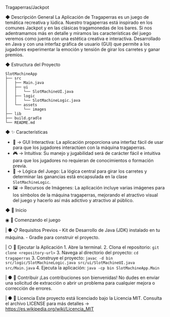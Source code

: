 Tragaperras/Jackpot


◆ Descripción General
La Aplicación de Tragaperras es un juego de temática recreativa y lúdica. Nuestro tragaperras está inspirado en los comunes Jackpot y en las clásicas tragamonedas de los bares.
Si nos adentramamos más en detalle y miramos las características del juego veremos como juenta con una estética creativa e interactiva. Desarrollado en Java y con una interfaz gráfica de usuario (GUI) que permite a los jugadores experimentar la emoción y tensión de girar los carretes y ganar premios.


◆ Estructura del Proyecto
```
SlotMachineApp
├── src
│   ├── Main.java
│   ├── ui
│   │   └── SlotMachineUI.java
│   ├── logic
│   │   └── SlotMachineLogic.java
│   └── assets
│       └── images
├── lib
├── build.gradle
└── README.md
```


◆ ✨ Características
   - 🎨 →  GUI Interactiva: La aplicación proporciona una interfaz fácil de usar para que los jugadores interactúen con la máquina tragaperras.
   - 🎮 →  Intuitiva: Su manejo y jugabilidad será de carácter fácil e intuitiva para que los jugadores no requieran de conocimientos o formación previa.
   - 🧠 →  Lógica del Juego: La lógica central para girar los carretes y determinar las ganancias está encapsulada en la clase `SlotMachineLogic`.
   - 🖼️ →  Recursos de Imágenes: La aplicación incluye varias imágenes para los símbolos de la máquina tragaperras, mejorando el atractivo visual del juego y hacerlo así más adictivo y atractivo al público.
     

◆ 📌 Inicio

   ◉ 🚀 Comenzando el juego
   
   |   ● 📋 Requisitos Previos
         - Kit de Desarrollo de Java (JDK) instalado en tu máquina.
         - Gradle para construir el proyecto.
      
   |   ○ 🏃 Ejecutar la Aplicación
         1. Abre la terminal.
         2. Clona el repositorio:
            ```
            git clone <repository-url>
            ```
         3. Navega al directorio del proyecto:
            ```
            cd tragaperras
            ```
         3. Construye el proyecto:
            ```
            javac -d bin src/logic/SlotMachineLogic.java src/ui/SlotMachineUI.java src/Main.java
            ```
         4. Ejecuta la aplicación:
            ```
            java -cp bin SlotMachineApp.Main
            ```

   |   ● 🤝 Contribuir
         ¡Las contribuciones son bienvenidas! No dudes en enviar una solicitud de extracción o abrir un problema para cualquier mejora o corrección de errores.

   |   ● 📄 Licencia
         Este proyecto está licenciado bajo la Licencia MIT. Consulta el archivo LICENSE para más detalles →  https://es.wikipedia.org/wiki/Licencia_MIT
